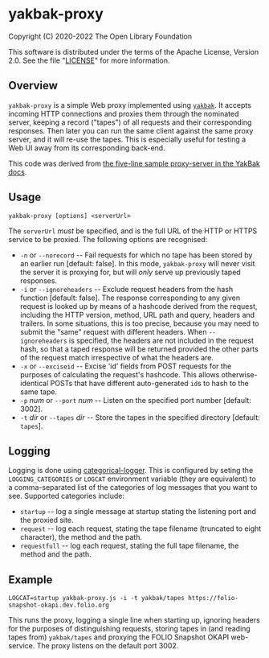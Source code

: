 # yakbak-proxy

Copyright (C) 2020-2022 The Open Library Foundation

This software is distributed under the terms of the Apache License, Version 2.0. See the file "[LICENSE](LICENSE)" for more information.

## Overview

`yakbak-proxy` is a simple Web proxy implemented using [`yakbak`](https://github.com/flickr/yakbak). It accepts incoming HTTP connections and proxies them through the nominated server, keeping a record ("tapes") of all requests and their corresponding responses. Then later you can run the same client against the same proxy server, and it will re-use the tapes. This is especially useful for testing a Web UI away from its corresponding back-end.

This code was derived from [the five-line sample proxy-server in the YakBak docs](https://github.com/flickr/yakbak#with-nodes-http-module).

## Usage

	yakbak-proxy [options] <serverUrl>

The `serverUrl` _must_ be specified, and is the full URL of the HTTP or HTTPS service to be proxied. The following options are recognised:

* `-n` or `--norecord` -- Fail requests for which no tape has been stored by an earlier run [default: false]. In this mode, `yakbak-proxy` will never visit the server it is proxying for, but will _only_ serve up previously taped responses.
* `-i` or `--ignoreheaders` -- Exclude request headers from the hash function [default: false]. The response corresponding to any given request is looked up by means of a hashcode derived from the request, including the HTTP version, method, URL path and query, headers and trailers. In some situations, this is too precise, because you may need to submit the "same" request with different headers. When `--ignoreheaders` is specified, the headers are not included in the request hash, so that a taped response will be returned provided the other parts of the request match irrespective of what the headers are.
* `-x` or `--exciseid` -- Excise 'id' fields from POST requests for the purposes of calculating the request's hashcode. This allows otherwise-identical POSTs that have different auto-generated `id`s to hash to the same tape.
* `-p` _num_ or `--port` _num_ -- Listen on the specified port number [default: 3002].
* `-t` _dir_ or `--tapes` _dir_ -- Store the tapes in the specified directory [default: `tapes`].

## Logging

Logging is done using [categorical-logger](https://github.com/openlibraryenvironment/categorical-logger). This is configured by seting the `LOGGING_CATEGORIES` or `LOGCAT` environment variable (they are equivalent) to a comma-separated list of the categories of log messages that you want to see. Supported categories include:

* `startup` -- log a single message at startup stating the listening port and the proxied site.
* `request` -- log each request, stating the tape filename (truncated to eight character), the method and the path.
* `requestfull` -- log each request, stating the full tape filename, the method and the path.

## Example

	LOGCAT=startup yakbak-proxy.js -i -t yakbak/tapes https://folio-snapshot-okapi.dev.folio.org

This runs the proxy, logging a single line when starting up, ignoring headers for the purposes of distinguishing requests, storing tapes in (and reading tapes from) `yakbak/tapes` and proxying the FOLIO Snapshot OKAPI web-service. The proxy listens on the default port 3002.

